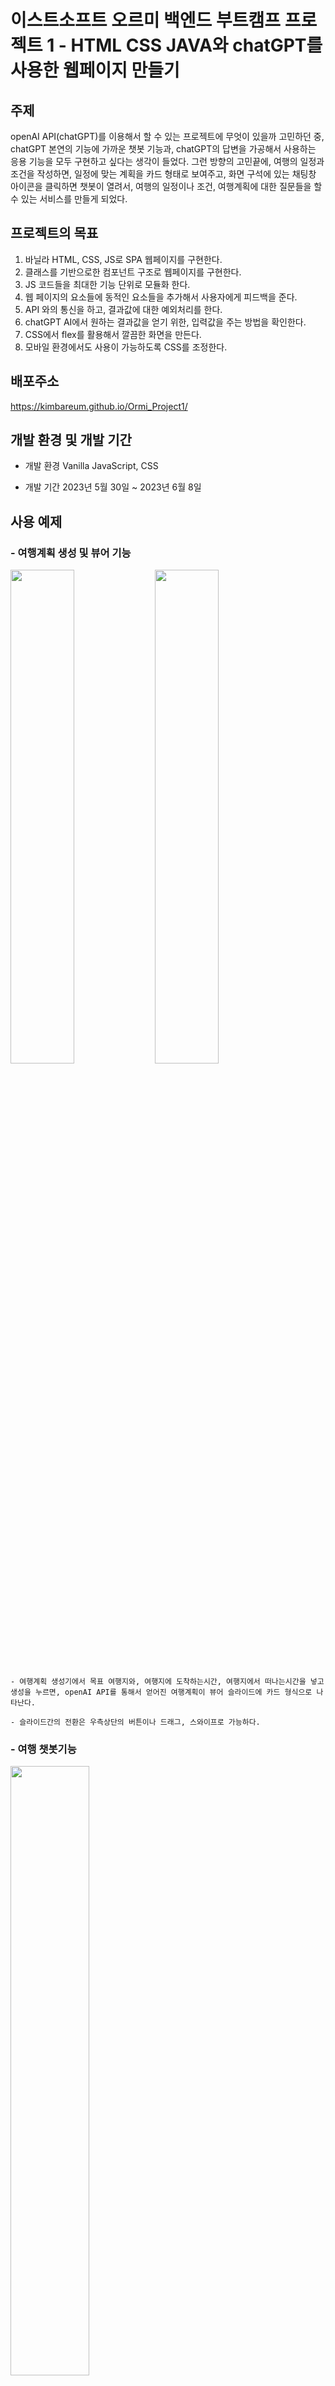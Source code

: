 # 이스트소프트 오르미 백엔드 부트캠프 프로젝트 1 - HTML CSS JAVA와 chatGPT를 사용한 웹페이지 만들기

## 주제

openAI API(chatGPT)를 이용해서 할 수 있는 프로젝트에 무엇이 있을까 고민하던 중, chatGPT 본연의 기능에 가까운 챗봇 기능과, chatGPT의 답변을 가공해서 사용하는 응용 기능을 모두 구현하고 싶다는 생각이 들었다.
그런 방향의 고민끝에, 여행의 일정과 조건을 작성하면, 일정에 맞는 계획을 카드 형태로 보여주고, 화면 구석에 있는 채팅창 아이콘을 클릭하면 챗봇이 열려서, 여행의 일정이나 조건, 여행계획에 대한 질문들을 할 수 있는 서비스를 만들게 되었다.

## 프로젝트의 목표

1. 바닐라 HTML, CSS, JS로 SPA 웹페이지를 구현한다.
2. 클래스를 기반으로한 컴포넌트 구조로 웹페이지를 구현한다.
3. JS 코드들을 최대한 기능 단위로 모듈화 한다.
4. 웹 페이지의 요소들에 동적인 요소들을 추가해서 사용자에게 피드백을 준다.
5. API 와의 통신을 하고, 결과값에 대한 예외처리를 한다.
6. chatGPT AI에서 원하는 결과값을 얻기 위한, 입력값을 주는 방법을 확인한다.
7. CSS에서 flex를 활용해서 깔끔한 화면을 만든다.
8. 모바일 환경에서도 사용이 가능하도록 CSS를 조정한다.

## 배포주소

https://kimbareum.github.io/Ormi_Project1/

## 개발 환경 및 개발 기간

-   개발 환경
    Vanilla JavaScript, CSS

-   개발 기간
    2023년 5월 30일 ~ 2023년 6월 8일

## 사용 예제

### - 여행계획 생성 및 뷰어 기능

<img src="readme/plan_generator.png" width="45%"> <img src="readme/plan_viewer.png" width="45%">

    - 여행계획 생성기에서 목표 여행지와, 여행지에 도착하는시간, 여행지에서 떠나는시간을 넣고 생성을 누르면, openAI API를 통해서 얻어진 여행계획이 뷰어 슬라이드에 카드 형식으로 나타난다.

    - 슬라이드간의 전환은 우측상단의 버튼이나 드래그, 스와이프로 가능하다.

### - 여행 챗봇기능

<img src="readme/chatbot.png" width="50%">

    - 우측하단의 파란색 메세지 아이콘을 누르면 여행관련 질문에 응답하는 챗봇을 이용할 수 있다.

### 세부 구현 기능

-   슬라이드 기능

<img src="readme/slide_feature.gif" width="50%">

    - 메인스크린을 section 2개를 가진 슬라이드 형태로 구성.
    - 버튼, 드래그, 스와이프를 통해 슬라이드를 전환.
    - 내용 복사와 조작감을 고려해서 세로로 일정이상 이동한 경우에는 슬라이드가 전환되지 않도록 세팅.

-   여행계획 생성 기능

<img src="readme/plan_generator_feature1.gif" height="400">

    - 여행의 목적지, 시작시간, 종료시간, 그외 특이사항을 입력하면 chatGPT를 통해 여행계획을 생성.
    - 여행의 목적지와 시작시간, 종료시간은 필수 입력요소로서 입력되지 않으면 입력되지 않은 곳을 포커스하고, 시각적으로 피드백.
    - 시작시간이 현재시간보다 빠르거나, 여행종료시간이 시작시간보다 빠를경우에도 잘못된 곳을 포커스하고, 시각적으로 피드백.
    - textarea에서도 enter키로 submit이 가능하고, shift + enter키로는 줄바꿈이 작동하게 설정.

<img src="readme/plan_generator_feature2-1.png" width="45%"> <img src="readme/plan_generator_feature2-2.png" width="45%">

    - API 응답을 대기하고 있을때는 입력 창 위에 예상시간과 로딩바를 표기.
    - API 응답의 결과가 올바르지 않을때는 모달로 만든 경고창을 띄워서 생성이 제대로 되지 않았음을 안내.
    - 정상적으로 생성된 여행 계획은 로컬 스토리지에 저장.

-   여행계획 뷰어 기능

<img src="readme/plan_viewer_feature1.png" width="45%"> <img src="readme/plan_viewer_feature2.png" width="45%">

    - 최초 접속시에는 로컬스토리지에 데이터가 있는지 확인하고, 없다면 초기 화면을 렌더링.
    - 로컬 스토리지에 저장된 여행 계획을 불러와서 화면에 카드 형태로 렌더링.

-   여행 챗봇 기능

<img src="readme/chatbot_feature1.gif" height="400"> <img src="readme/chatbot_feature2.png" height="400">

    - 화면 구석에 fixed된 채팅 아이콘으로 챗봇을 토글하게 만듬.
    - 질문하기를 누르면 값이있는지, 응답이 대기중이지 않는지 확인하고 API 요청.
    - enter키로 submit이 가능하고, shift + enter키로는 줄바꿈이 작동하게 설정.
    - API 응답을 대기중일때는 스크린에 로딩바를 띄워서 동적으로 피드백.
    - fixed된 채팅아이콘에 hover시 커지는 효과와, API응답이 왔을때 움직이는 애니메이션을 줘서 동적인 버튼을 구성.
    - API 응답이 실패했을때는 모달로 만든 경고창을 띄워서 답변이 정상적으로 만들어지지 않았음을 안내.
    - 화면이 렌더링될 때 마다 챗봇의 화면이 가장 아래로 내려가게 설정.

-   테마에 따른 화면 변경

<img src="readme/dark_mode1.png" width="45%"> <img src="readme/dark_mode2.png" width="45%">

-   동적 UI

<img src="readme/동적_ui.gif" height="400">

    - 테마변경 버튼, 화면 슬라이드 버튼, 챗봇 토글 버튼에 hover조건을 줘서 동적인 UI로 구성.
    - form의 입력, 리셋버튼에는 hover시와 active시 조건을 줘서, hover시에는 올라가고, 클릭시에는 들어가는 듯한 효과를 줘서 동적인 UI로 구성.

-   반응형 화면 구성

<img src="readme/header_plan_viewer_반응형.gif" height="400">

    - 모바일 화면에서는 헤더의 좌우 공백을 줄이고 테마 선택버튼이 토글되는 하나의 버튼이되도록 변경.

    - 모바일 화면에서는 배경을 없애고 여행계획 생성기의 입력폼만 나타나도록 변경.

    - 동적 UI의 hover 조건을 action 조건으로 변경하여 모바일에서 조금 더 자연스러운 동적 UI로 보이도록 변경.

<img src="readme/plan_viewer_반응형1.png" height="350"> <img src="readme/plan_viewer_반응형2.png" height="350">
<img src="readme/plan_viewer_반응형3.png" height="350"> <img src="readme/plan_viewer_반응형4.png" height="350">

    - 여행계획 뷰어는 좌우 폭에 따라서 카드를 1줄에 4장, 3장, 2장, 1장씩 표기되도록 단계적으로 변경.

### 프로젝트 구조

```shell
|   index.html
|
\---src
    |   main.js
    |
    +---api
    |       dataRecord.js
    |       openAIApi.js
    |
    +---components
    |   |   App.js
    |   |   ChatBot.js
    |   |   Header.js
    |   |   Slide.js
    |   |
    |   +---chat_bot
    |   |       ChatApi.js
    |   |       ChatForm.js
    |   |       ChatScreen.js
    |   |       ToggleChatBot.js
    |   |
    |   +---common
    |   |       AlertModal.js
    |   |       Button.js
    |   |       commonBoxes.js
    |   |       Input.js
    |   |       LoadingScreen.js
    |   |
    |   +---header
    |   |       SlideButton.js
    |   |       ToggleTheme.js
    |   |
    |   \---slide
    |       |   PlanGenerator.js
    |       |   PlanViewer.js
    |       |
    |       +---plan_generator
    |       |       Footer.js
    |       |       GeneratorApi.js
    |       |       GeneratorForm.js
    |       |
    |       \---plan_viewer
    |               CardBox.js
    |               PlanBox.js
    |
    +---data
    |       apiData.js
    |       imgPaths.js
    |
    +---img
    |       background_main.jpg
    |       background_main_dark.jpg
    |       icon_ai_chat.png
    |       icon_chatbot.png
    |       icon_darkmode_dark.png
    |       icon_darkmode_light.png
    |       icon_exchange.png
    |       icon_github.png
    |       icon_github_white.png
    |       icon_lightmode_dark.png
    |       icon_lightmode_light.png
    |       logo_generator.png
    |       logo_generator_dark.png
    |       logo_header.png
    |       logo_viewer.png
    |       logo_viewer_dark.png
    |
    +---style
        |   style.css
        |
        \---font
                Nanum_barun_gothic.ttf
               Nanum_barun_gothic_bold.ttf
                ohmyu_daibbm.ttf
```

### 개발 과정

작성중 ....
